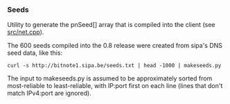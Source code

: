 ### Seeds ###

Utility to generate the pnSeed[] array that is compiled into the client
(see [src/net.cpp](/src/net.cpp)).

The 600 seeds compiled into the 0.8 release were created from sipa's DNS seed data, like this:

	curl -s http://bitnote1.sipa.be/seeds.txt | head -1000 | makeseeds.py

The input to makeseeds.py is assumed to be approximately sorted from most-reliable to least-reliable,
with IP:port first on each line (lines that don't match IPv4:port are ignored).
